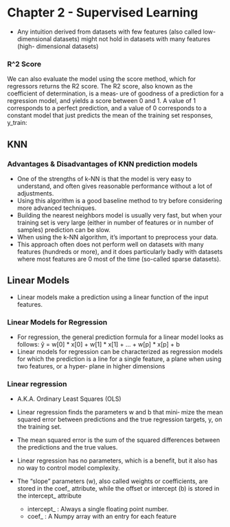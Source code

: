 # Chapter 2 - Supervised Learning
- Any intuition derived from datasets with few features (also called
low-dimensional datasets) might not hold in datasets with many features (high-
dimensional datasets)

### R^2 Score
We can also evaluate the model using the score method, which for regressors returns
the R2 score. The R2 score, also known as the coefficient of determination, is a meas‐
ure of goodness of a prediction for a regression model, and yields a score between 0
and 1. A value of 1 corresponds to a perfect prediction, and a value of 0 corresponds
to a constant model that just predicts the mean of the training set responses, y_train:

## KNN
### Advantages & Disadvantages of KNN prediction models
- One of the strengths of k-NN is that the model is very easy to understand, and often
gives reasonable performance without a lot of adjustments. 
- Using this algorithm is a good baseline method to try before considering more advanced techniques. 
- Building the nearest neighbors model is usually very fast, but when your training set is very
large (either in number of features or in number of samples) prediction can be slow.
- When using the k-NN algorithm, it’s important to preprocess your data.
- This approach often does not perform well on datasets with many features
(hundreds or more), and it does particularly badly with datasets where most features
are 0 most of the time (so-called sparse datasets).

## Linear Models
- Linear models make a prediction using a linear function of the input features.

### Linear Models for Regression
- For regression, the general prediction formula for a linear model looks as follows:
ŷ = w[0] * x[0] + w[1] * x[1] + ... + w[p] * x[p] + b
- Linear models for regression can be characterized as regression models for which the
prediction is a line for a single feature, a plane when using two features, or a hyper‐
plane in higher dimensions 

### Linear regression
- A.K.A. Ordinary Least Squares (OLS)
- Linear regression finds the parameters w and b that mini‐
mize the mean squared error between predictions and the true regression targets, y,
on the training set.
- The mean squared error is the sum of the squared differences
between the predictions and the true values.
- Linear regression has no parameters,
which is a benefit, but it also has no way to control model complexity.

- The “slope” parameters (w), also called weights or coefficients, are stored in the coef_
attribute, while the offset or intercept (b) is stored in the intercept_ attribute
	- intercept_ : Always a single floating point number.
	- coef_ : A Numpy array with an entry for each feature


